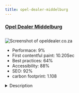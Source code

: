 ```yaml
---
title: opel-dealer-middelburg
---
```


<div style="height: 3rem">
  <a href="http://opeldealer.co.za/"><h3>Opel Dealer Middelburg</h3></a>
</div>
<img loading="lazy" src="/images/thumbs/opeldealer.co.za.jpg" alt="Screenshot of opeldealer.co.za" />
<ul>
  <li>Performace: 9%</li>
  <li>
    First contentful paint:
    10.20Sec
  </li>
  <li>Best practices: 64%</li>
  <li>Accessibility: 88%</li>
  <li>SEO: 92%</li>
  <li>carbon footprint: 1.108</li>
</ul>
<details>
  <summary>Description</summary>
  <p>Solly's is a General Motors dealership in Mpumalanga that focuses it's sales on new Opel, Chevrolet and Isuzu medium sized trucks and Isuzu heavy duty trucks as well as an arrangement of used cars.  It is part of a group which owns a number of other car dealers and together they operate out of Mpumalanga and Limpopo.  It also has financial ties to a company in Kwazulu Natal with two dealerships.To provide the browser with user friendly menu options to communicate directly with management on issues of sales and service, and to display real tme vehicle information from the manufacturer to the customer and to provide a custom build used car manager which shares with Hyundai Groblersdal.  The customer wanted a responsive high tech and up to date website and focus on new and used car sales and direct communication with the customer, making it easy to communicate with them without having to go through length processes to reach the right person.</p>
</details>

